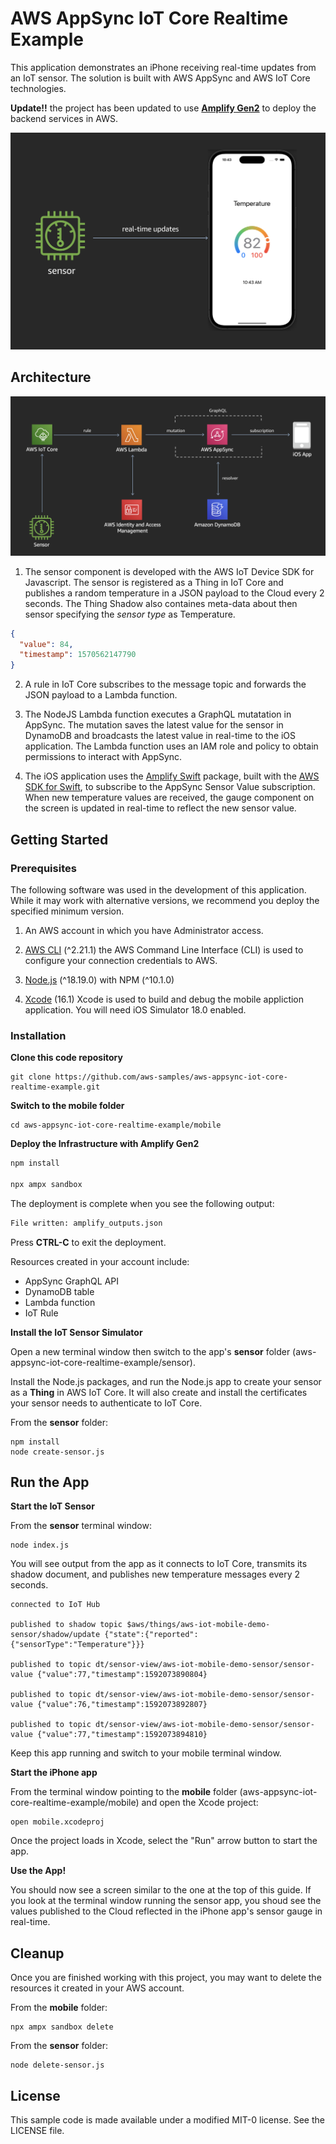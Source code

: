 # AWS AppSync IoT Core Realtime Example

This application demonstrates an iPhone receiving real-time updates from an IoT sensor. The solution is built with AWS AppSync and AWS IoT Core technologies.

**Update!!** the project has been updated to use [**Amplify Gen2**](https://docs.amplify.aws/swift/) to deploy the backend services in AWS.

![Image description](images/app.png)

## Architecture

![Image description](images/architecture.png)

1. The sensor component is developed with the AWS IoT Device SDK for Javascript. The sensor is registered as a Thing in IoT Core and publishes a random temperature in a JSON payload to the Cloud every 2 seconds. The Thing Shadow also containes meta-data about then sensor specifying the _sensor type_ as Temperature.

```json
{
  "value": 84,
  "timestamp": 1570562147790
}
```

2. A rule in IoT Core subscribes to the message topic and forwards the JSON payload to a Lambda function.

3. The NodeJS Lambda function executes a GraphQL mutatation in AppSync. The mutation saves the latest value for the sensor in DynamoDB and broadcasts the latest value in real-time to the iOS application. The Lambda function uses an IAM role and policy to obtain permissions to interact with AppSync.

4. The iOS application uses the [Amplify Swift](https://github.com/aws-amplify/amplify-swift) package, built with the [AWS SDK for Swift](https://github.com/awslabs/aws-sdk-swift), to subscribe to the AppSync Sensor Value subscription. When new temperature values are received, the gauge component on the screen is updated in real-time to reflect the new sensor value.

## Getting Started

### **Prerequisites**

The following software was used in the development of this application. While it may work with alternative versions, we recommend you deploy the specified minimum version.

1. An AWS account in which you have Administrator access.

2. [AWS CLI](https://docs.aws.amazon.com/cli/latest/userguide/install-cliv2.html) (^2.21.1) the AWS Command Line Interface (CLI) is used to configure your connection credentials to AWS.

3. [Node.js](https://nodejs.org/en/download/current/) (^18.19.0) with NPM (^10.1.0)

4. [Xcode](https://developer.apple.com/xcode/) (16.1) Xcode is used to build and debug the mobile appliction application. You will need iOS Simulator 18.0 enabled.

### **Installation**

**Clone this code repository**

```
git clone https://github.com/aws-samples/aws-appsync-iot-core-realtime-example.git
```

**Switch to the mobile folder**

```
cd aws-appsync-iot-core-realtime-example/mobile
```

**Deploy the Infrastructure with Amplify Gen2**

```bash
npm install

npx ampx sandbox
```

The deployment is complete when you see the following output:

```bash
File written: amplify_outputs.json
```

Press **CTRL-C** to exit the deployment.

Resources created in your account include:

- AppSync GraphQL API
- DynamoDB table
- Lambda function
- IoT Rule

**Install the IoT Sensor Simulator**

Open a new terminal window then switch to the app's **sensor** folder (aws-appsync-iot-core-realtime-example/sensor).

Install the Node.js packages, and run the Node.js app to create your sensor as a **Thing** in AWS IoT Core. It will also create and install the certificates your sensor needs to authenticate to IoT Core.

From the **sensor** folder:

```
npm install
node create-sensor.js
```

## Run the App

**Start the IoT Sensor**

From the **sensor** terminal window:

```
node index.js
```

You will see output from the app as it connects to IoT Core, transmits its shadow document, and publishes new temperature messages every 2 seconds.

```
connected to IoT Hub

published to shadow topic $aws/things/aws-iot-mobile-demo-sensor/shadow/update {"state":{"reported":{"sensorType":"Temperature"}}}

published to topic dt/sensor-view/aws-iot-mobile-demo-sensor/sensor-value {"value":77,"timestamp":1592073890804}

published to topic dt/sensor-view/aws-iot-mobile-demo-sensor/sensor-value {"value":76,"timestamp":1592073892807}

published to topic dt/sensor-view/aws-iot-mobile-demo-sensor/sensor-value {"value":77,"timestamp":1592073894810}
```

Keep this app running and switch to your mobile terminal window.

**Start the iPhone app**

From the terminal window pointing to the **mobile** folder (aws-appsync-iot-core-realtime-example/mobile) and open the Xcode project:

```
open mobile.xcodeproj
```

Once the project loads in Xcode, select the "Run" arrow button to start the app.

**Use the App!**

You should now see a screen similar to the one at the top of this guide. If you look at the terminal window running the sensor app, you shoud see the values published to the Cloud reflected in the iPhone app's sensor gauge in real-time.

## Cleanup

Once you are finished working with this project, you may want to delete the resources it created in your AWS account.

From the **mobile** folder:

```
npx ampx sandbox delete
```

From the **sensor** folder:

```
node delete-sensor.js
```

## License

This sample code is made available under a modified MIT-0 license. See the LICENSE file.
